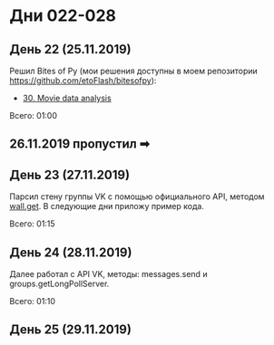 # Дни 022-028

## День 22 (25.11.2019)

Решил Bites of Py (мои решения доступны в моем репозитории https://github.com/etoFlash/bitesofpy):

* [30. Movie data analysis](https://codechalleng.es/bites/30/)

Всего: 01:00

## 26.11.2019 пропустил ➡

## День 23 (27.11.2019)

Парсил стену группы VK с помощью официального API, методом [wall.get](https://vk.com/dev/wall.get). В следующие дни приложу пример кода.

Всего: 01:15

## День 24 (28.11.2019)

Далее работал с API VK, методы: messages.send и groups.getLongPollServer.

Всего: 01:10

## День 25 (29.11.2019)
